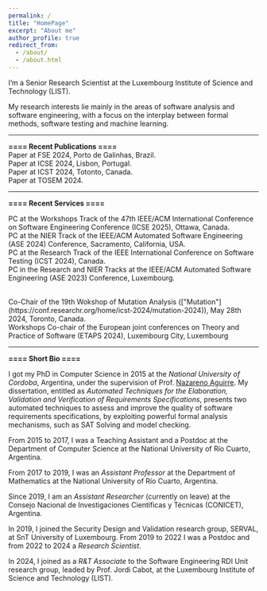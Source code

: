 ```yaml
---
permalink: /
title: "HomePage"
excerpt: "About me"
author_profile: true
redirect_from: 
  - /about/
  - /about.html
---
```


I’m a Senior Research Scientist at the Luxembourg Institute of Science and Technology (LIST). 

My research interests lie mainly in the areas of software analysis and software engineering, with a focus on the interplay between formal methods, software testing and machine learning.

---------------------------------------------------------------------------------------------------------------------------------------------------------

**==== Recent Publications ====**<br/>
Paper at FSE 2024, Porto de Galinhas, Brazil.<br/>
Paper at ICSE 2024, Lisbon, Portugal.<br/>
Paper at ICST 2024, Totonto, Canada.<br/>
Paper at TOSEM 2024.<br/>

---------------------------------------------------------------------------------------------------------------------------------------------------------

**==== Recent Services ====**<br/>

PC at the Workshops Track of the 47th IEEE/ACM International Conference on Software Engineering Conference (ICSE 2025), Ottawa, Canada.<br/>
PC at the NIER Track of the IEEE/ACM Automated Software Engineering (ASE 2024) Conference, Sacramento, California, USA.<br/>
PC at the Research Track of the IEEE International Conference on Software Testing (ICST 2024), Canada.<br/>
PC in the Research and NIER Tracks at the IEEE/ACM Automated Software Engineering (ASE 2023) Conference, Luxembourg.<br/>

<br/>
Co-Chair of the 19th Wokshop of Mutation Analysis (["Mutation"](https://conf.researchr.org/home/icst-2024/mutation-2024)), May 28th 2024, Toronto, Canada.<br/>
Workshops Co-chair of the European joint conferences on Theory and Practice of Software (ETAPS 2024), Luxembourg City, Luxembourg<br/>

---------------------------------------------------------------------------------------------------------------------------------------------------------

**==== Short Bio ====**<br/>

I got my PhD in Computer Science in 2015 at the *National University of Cordoba*, Argentina, under the supervision of Prof. [Nazareno Aguirre](http://dc.exa.unrc.edu.ar/staff/naguirre/). 
My dissertation, entitled as *Automated Techniques for the Elaboration, Validation and Verification of Requirements Specifications*, presents two automated techniques to assess and improve the quality of software requirements specifications, by exploiting powerful formal analysis mechanisms, such as SAT Solving and model checking. 

From 2015 to 2017, I was a Teaching Assistant and a Postdoc at the Department of Computer Science at the National University of Río Cuarto, Argentina. 

From 2017 to 2019, I was an *Assistant Professor* at the Department of Mathematics at the National University of Río Cuarto, Argentina. 

Since 2019, I am an *Assistant Researcher* (currently on leave) at the Consejo Nacional de Investigaciones Científicas y Técnicas (CONICET), Argentina.

In 2019, I joined the Security Design and Validation research group, SERVAL, at SnT University of Luxembourg. From 2019 to 2022 I was a Postdoc and from 2022 to 2024 a *Research Scientist*.

In 2024, I joined as a *R&T Associate* to the Software Engineering RDI Unit research group, leaded by Prof. Jordi Cabot, at the Luxembourg Institute of Science and Technology (LIST). 
